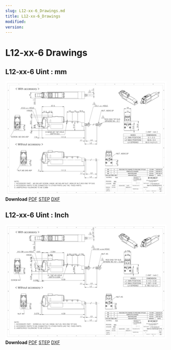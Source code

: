 ```yaml
---
slug: L12-xx-6_Drawings.md
title: L12-xx-6_Drawings
modified: 
version:
---
```

# L12-xx-6 Drawings
## L12-xx-6 Uint : mm
![L12-xx-60 Drawing](./data/L12-xxxxx-6-Servo-Series_mm_Rev03_20250523.png)  
**Download** <a href="./data/ENG-ver_L12-xxxxx-6-Servo-Series_mm_Rev03_20250523.pdf" download>PDF</a> <a href="./data/L12-xxxxx-6-Servo-Series_Rev03_20250523.step" download>STEP</a> <a href="./data/L12-xxxxx-6-Servo-Seriesmm_Rev03_20250523.DXF" download>DXF</a>
## L12-xx-6 Uint : Inch
![L12-xx-3 Drawing](./data/L12-xxxxx-6-Servo-Series_inch_Rev03_20250523.png)  
**Download** <a href="./data/ENG-ver_L12-xxxxx-6-Servo-Series_inch_Rev03_20250523.pdf" download>PDF</a> <a href="./data/L12-xxxxx-6-Servo-Series_Rev03_20250523.step" download>STEP</a> <a href="./data/L12-xxxxx-6-Servo-Seriesinch_Rev03_20250523.DXF" download>DXF</a>
